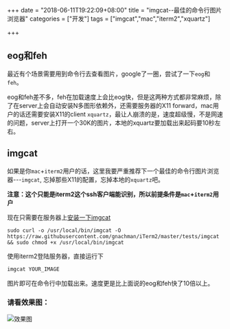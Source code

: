 +++
date = "2018-06-11T19:22:09+08:00"
title = "imgcat--最佳的命令行图片浏览器"
categories = ["开发"]
tags = ["imgcat","mac","iterm2","xquartz"]

+++


## eog和feh
最近有个场景需要用到命令行去查看图片，google了一圈，尝试了一下`eog`和`feh`。

eog和feh差不多，feh在加载速度上会比eog快，但是这两种方式都非常麻烦，除了在server上会自动安装N多图形依赖外，还需要服务器的X11 forward，mac用户的话还需要安装X11的client `xquartz`，最让人崩溃的是，速度超级慢，不是网速的问题，server上打开一个30K的图片，本地的xquartz要加载出来起码要10秒左右。

## imgcat
如果是你`mac`+`iterm2`用户的话，这里我要严重推荐下一个最佳的命令行图片浏览器---`imgcat`, 忘掉那些X11的配置，忘掉本地的`xquartz`吧。

**注意：这个只能是iterm2这个ssh客户端能识别，所以前提条件是`mac`+`iterm2`用户**

现在只需要在服务器上[安装一下imgcat](https://gist.github.com/wesbos/eac5f93478002312db1f)

```
sudo curl -o /usr/local/bin/imgcat -O https://raw.githubusercontent.com/gnachman/iTerm2/master/tests/imgcat && sudo chmod +x /usr/local/bin/imgcat
```

使用iterm2登陆服务器，直接运行下

```bash
imgcat YOUR_IMAGE
```

图片即可在命令行中加载出来。速度更是比上面说的eog和feh快了10倍以上。

### 请看效果图：

![效果图](https://ww1.sinaimg.cn/large/6915c7dcgy1fujs90hjxlj20q80pqad1.jpg)



